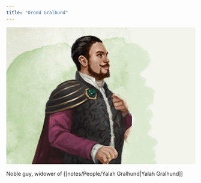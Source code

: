 ```yaml
---
title: "Orond Gralhund"
---
```

![image|250](notes/images/Orond.webp)

Noble guy, widower of [[notes/People/Yalah Gralhund|Yalah Gralhund]]
